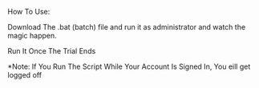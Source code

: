 How To Use:

Download The .bat (batch) file and run it as administrator and watch the magic happen.

Run It Once The Trial Ends 


*Note: If You Run The Script While Your Account Is Signed In, You eill get logged off 